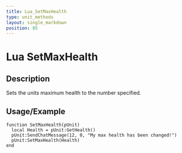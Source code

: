 ```yaml
---
title: Lua_SetMaxHealth
type: unit_methods
layout: single_markdown
position: 85
---
```


# Lua SetMaxHealth

## Description

Sets the units maximum health to the number specified.

## Usage/Example

```
function SetMaxHealth(pUnit)
  local Health = pUnit:GetHealth()
  pUnit:SendChatMessage(12, 0, "My max health has been changed!")
  pUnit:SetMaxHealth(Health)
end
```
